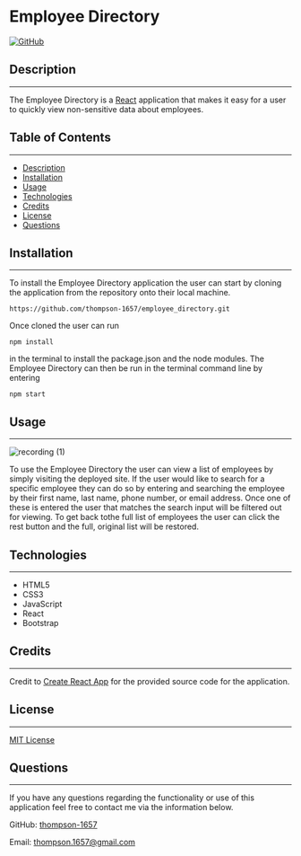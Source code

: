 # Employee Directory

[![GitHub](https://img.shields.io/github/license/thompson-1657/professional_readme_generator?color=%230288d1)](LICENSE)

## Description

---

The Employee Directory is a [React](https://reactjs.org/) application that makes it easy for a user to quickly view non-sensitive data about employees.

## Table of Contents

---

- [Description](#description)
- [Installation](#installation)
- [Usage](#usage)
- [Technologies](#technologies)
- [Credits](#credits)
- [License](#license)
- [Questions](#questions)

## Installation

---

To install the Employee Directory application the user can start by cloning the application from the repository onto their local machine.

```
https://github.com/thompson-1657/employee_directory.git
```

Once cloned the user can run

```
npm install
```

in the terminal to install the package.json and the node modules. The Employee Directory can then be run in the terminal command line by entering

```
npm start
```

## Usage

---

![recording (1)](https://user-images.githubusercontent.com/71091515/113084933-924b3b00-91a4-11eb-9e77-524c9fb390e4.gif)

To use the Employee Directory the user can view a list of employees by simply visiting the deployed site. If the user would like to search for a specific employee they can do so by entering and searching the employee by their first name, last name, phone number, or email address. Once one of these is entered the user that matches the search input will be filtered out for viewing. To get back tothe full list of employees the user can click the rest button and the full, original list will be restored.

## Technologies

---

- HTML5
- CSS3
- JavaScript
- React
- Bootstrap

## Credits

---

Credit to [Create React App](https://create-react-app.dev/) for the provided source code for the application.

## License

---

[MIT License](LICENSE)

## Questions

---

If you have any questions regarding the functionality or use of this application feel free to contact me via the information below.

GitHub: [thompson-1657](https://github.com/thompson-1657)

Email: thompson.1657@gmail.com
